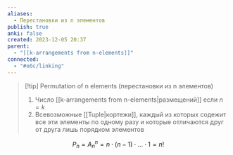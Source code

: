 ```yaml
---
aliases:
  - Перестановки из n элементов
publish: true
anki: false
created: 2023-12-05 20:37
parent:
  - "[[k-arrangements from n-elements]]"
connected:
  - "#обс/linking"
---
```


> [!tip] Permutation of n elements (перестановки из n элементов)
> 1. Число [[k-arrangements from n-elements|размещений]] если ${} n = k$
> 2. Всевозможные [[Tuple|кортежи]], каждый из которых содежит все эти элементы по одному разу и которые отличаются друг от друга лишь порядком элементов

$$P_n = A_n^n = n \cdot (n-1) \cdot ... \cdot 1 = n!$$










